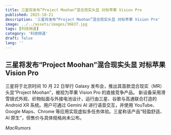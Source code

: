 ```yaml
---
title: 三星将发布“Project Moohan”混合现实头显 对标苹果 Vision Pro
published: 2025-10-21
description: '三星将发布“Project Moohan”混合现实头显 对标苹果 Vision Pro'
image: ../../assets/images/36637.jpg
tags: [科技频道]
category: '科技频道'
draft: false
lang: ''
---
```


## 三星将发布“Project Moohan”混合现实头显 对标苹果 Vision Pro

三星将于北京时间 10 月 22 日举行 Galaxy 发布会，推出其首款混合现实（MR）头显“Project Moohan”，被视为苹果 Vision Pro 的直接竞争产品。
新设备采用滑雪镜式外观、织物贴面与外接电池设计，运行由三星、谷歌与高通联合打造的 Android XR 系统。用户可通过 Gemini AI 进行语音交互，并使用 YouTube、Google Maps、Chrome 等应用实现虚拟多任务体验。三星称该产品“轻盈舒适、AI 原生”，但售价与具体规格尚未公布。

*MacRumors*
